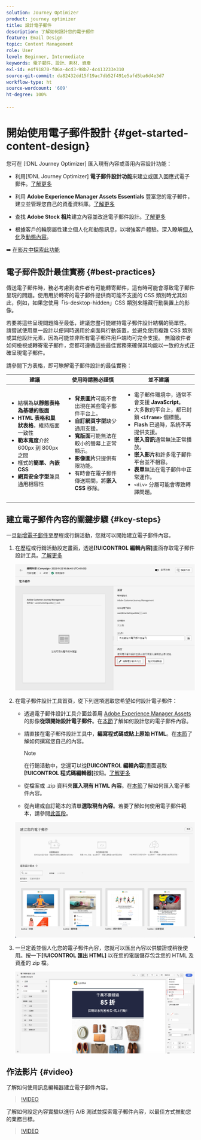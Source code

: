 ```yaml
---
solution: Journey Optimizer
product: journey optimizer
title: 設計電子郵件
description: 了解如何設計您的電子郵件
feature: Email Design
topic: Content Management
role: User
level: Beginner, Intermediate
keywords: 電子郵件、設計、素材、資產
exl-id: e4f91870-f06a-4cd3-98b7-4c413233e310
source-git-commit: da82432dd15f19ac7db52f491e5afd5ba6d4e3d7
workflow-type: ht
source-wordcount: '609'
ht-degree: 100%

---
```


# 開始使用電子郵件設計 {#get-started-content-design}

您可在 [!DNL Journey Optimizer] 匯入現有內容或善用內容設計功能：

* 利用[!DNL Journey Optimizer] **電子郵件設計功能**&#x200B;來建立或匯入回應式電子郵件。[了解更多](content-from-scratch.md)

* 利用 **Adobe Experience Manager Assets Essentials** 豐富您的電子郵件，建立並管理您自己的資產資料庫。[了解更多](../integrations/assets.md)

* 查找 **Adobe Stock 相片**&#x200B;建立內容並改進電子郵件設計。[了解更多](../integrations/stock.md)

* 根據客戶的輪廓屬性建立個人化和動態訊息，以增強客戶體驗。深入瞭解[個人化](../personalization/personalize.md)及[動態內容](../personalization/get-started-dynamic-content.md)。

➡️ [在影片中探索此功能](#video)

## 電子郵件設計最佳實務 {#best-practices}

傳送電子郵件時，務必考慮到收件者有可能轉寄郵件，這有時可能會導致電子郵件呈現的問題。使用用於轉寄的電子郵件提供商可能不支援的 CSS 類別時尤其如此，例如，如果您使用「is-desktop-hidden」CSS 類別來隱藏行動裝置上的影像。

若要將這些呈現問題降至最低，建議您盡可能維持電子郵件設計結構的簡單性。 請嘗試使用單一設計以便同時適用於桌面與行動裝置，並避免使用複雜 CSS 類別或其他設計元素，因為可能並非所有電子郵件用戶端均可完全支援。 無論收件者如何檢視或轉寄電子郵件，您都可遵循這些最佳實務來確保其均能以一致的方式正確呈現電子郵件。

請參閱下方表格，即可瞭解電子郵件設計的最佳實務：

| 建議 | 使用時請務必謹慎 | 並不建議 |
|-|-|-|
| <ul><li>結構為<b>以靜態表格為基礎的版面</b></li> <li><b>HTML 表格和巢狀表格</b>，維持版面一致性</li> <li><b>範本寬度</b>介於 600px 到 800px 之間 </li> <li>樣式的<b>簡單、內嵌 CSS</b> </li> <li><b>網頁安全字型</b>兼具通用相容性</li> | <ul><li><b>背景圖片</b>可能不會出現在某些電子郵件平台上。</li><li><b>自訂網頁字型</b>缺少通用支援。</li><li><b>寬版面</b>可能無法在較小的螢幕上正常顯示。</li><li><b>影像圖片</b>只提供有限功能。</li><li>有時會在電子郵件傳送期間，將<b>嵌入 CSS</b> 移除。</li> | <ul><li>電子郵件環境中，通常不會支援 <b>JavaScript</b>。</li> <li> 大多數的平台上，都已封鎖 <b>`<iframe>`</b> 個標籤。 </li> <li><b>Flash</b> 已過時，系統不再提供支援。</li> <li><b>嵌入音訊</b>通常無法正常播放。</li> <li><b>嵌入影片</b>和許多電子郵件平台並不相容。</li> <li> <b>表單</b>無法在電子郵件中正常運作。</li> <li> `<div>` 分層可能會導致轉譯問題。</li> |

## 建立電子郵件內容的關鍵步驟 {#key-steps}

一旦[新增電子郵件](create-email.md)至歷程或行銷活動，您就可以開始建立電子郵件內容。

1. 在歷程或行銷活動設定畫面，透過&#x200B;**[!UICONTROL 編輯內容]**&#x200B;畫面存取電子郵件設計工具。[了解更多](create-email.md#define-email-content)

   ![](assets/email_designer_edit_email_body.png)

1. 在電子郵件設計工具首頁，從下列選項選取您希望如何設計電子郵件：

   * 透過電子郵件設計工具介面並善用 [Adobe Experience Manager Assets](../integrations/assets.md) 的影像&#x200B;**從頭開始設計電子郵件**。在[本節](content-from-scratch.md)了解如何設計您的電子郵件內容。

   * 請直接在電子郵件設計工具中，**編寫程式碼或貼上原始 HTML**。在[本節](code-content.md)了解如何撰寫您自己的內容。

     >[!NOTE]
     >
     >在行銷活動中，您還可以從&#x200B;**[!UICONTROL 編輯內容]**&#x200B;畫面選取&#x200B;**[!UICONTROL 程式碼編輯器]**&#x200B;按鈕。[了解更多](create-email.md#define-email-content)

   * 從檔案或 .zip 資料夾&#x200B;**匯入現有 HTML 內容**。在[本節](existing-content.md)了解如何匯入電子郵件內容。

   * 從內建或自訂範本的清單&#x200B;**選取現有內容**。若要了解如何使用電子郵件範本，請參閱[此區段](../email/use-email-templates.md)。

   ![](assets/email_designer_create_options.png)

1. 一旦定義並個人化您的電子郵件內容，您就可以匯出內容以供驗證或稍後使用。按一下&#x200B;**[!UICONTROL 匯出 HTML]** 以在您的電腦儲存包含您的 HTML 及資產的 zip 檔。

   ![](assets/email_designer_export.png)

## 作法影片 {#video}

了解如何使用訊息編輯器建立電子郵件內容。

>[!VIDEO](https://video.tv.adobe.com/v/334150?quality=12)

了解如何設定內容實驗以進行 A/B 測試並探索電子郵件內容，以最佳方式推動您的業務目標。

>[!VIDEO](https://video.tv.adobe.com/v/3447342?captions=chi_hant)
